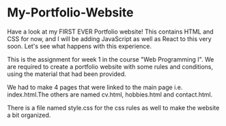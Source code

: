 # My-Portfolio-Website
Have a look at my FIRST EVER Portfolio website! This contains HTML and CSS for now, and I will be adding JavaScript as well as React to this very soon. Let's see what happens with this experience.

This is the assignment for week 1 in the course "Web Programming I". We are required to create a portfolio website with some rules and conditions, using the material that had been provided.

We had to make 4 pages that were linked to the main page i.e. index.html.The others are named cv.html, hobbies.html and contact.html.

There is a file named style.css for the css rules as well to make the website a bit organized. 
